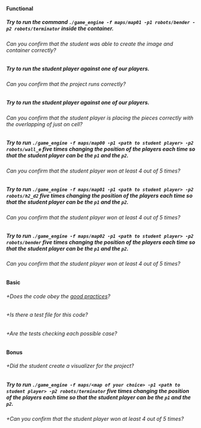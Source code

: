 #### Functional

##### Try to run the command `./game_engine -f maps/map01 -p1 robots/bender -p2 robots/terminator` inside the container.

###### Can you confirm that the student was able to create the image and container correctly?

##### Try to run the student player against one of our players.

###### Can you confirm that the project runs correctly?

##### Try to run the student player against one of our players.

###### Can you confirm that the student player is placing the pieces correctly with the overlapping of just on cell?

##### Try to run `./game_engine -f maps/map00 -p1 <path to student player> -p2 robots/wall_e` five times changing the position of the players each time so that the student player can be the `p1` and the `p2`.

###### Can you confirm that the student player won at least 4 out of 5 times?

##### Try to run `./game_engine -f maps/map01 -p1 <path to student player> -p2 robots/h2_d2` five times changing the position of the players each time so that the student player can be the `p1` and the `p2`.

###### Can you confirm that the student player won at least 4 out of 5 times?

##### Try to run `./game_engine -f maps/map02 -p1 <path to student player> -p2 robots/bender` five times changing the position of the players each time so that the student player can be the `p1` and the `p2`.

###### Can you confirm that the student player won at least 4 out of 5 times?

#### Basic

###### +Does the code obey the [good practices](../../good-practices/README.md)?

###### +Is there a test file for this code?

###### +Are the tests checking each possible case?

#### Bonus

###### +Did the student create a visualizer for the project?

##### Try to run `./game_engine -f maps/<map of your choice> -p1 <path to student player> -p2 robots/terminator` five times changing the position of the players each time so that the student player can be the `p1` and the `p2`.

###### +Can you confirm that the student player won at least 4 out of 5 times?
